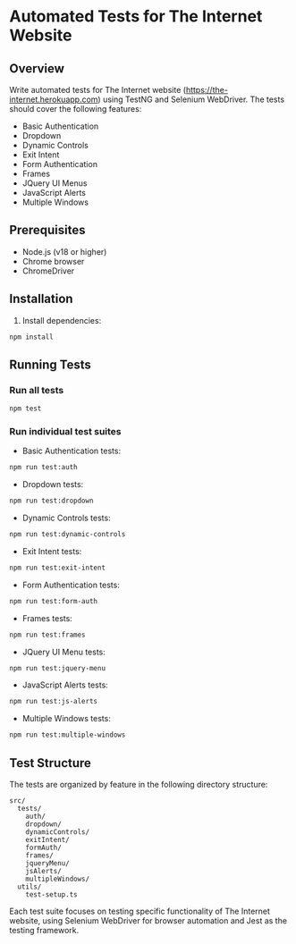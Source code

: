 # Automated Tests for The Internet Website

## Overview

Write automated tests for The Internet website (https://the-internet.herokuapp.com) using TestNG and Selenium WebDriver. The tests should cover the following features:

- Basic Authentication
- Dropdown
- Dynamic Controls
- Exit Intent
- Form Authentication
- Frames
- JQuery UI Menus
- JavaScript Alerts
- Multiple Windows

## Prerequisites

- Node.js (v18 or higher)
- Chrome browser
- ChromeDriver

## Installation

1. Install dependencies:
```bash
npm install
```

## Running Tests

### Run all tests
```bash
npm test
```

### Run individual test suites

- Basic Authentication tests:
```bash
npm run test:auth
```

- Dropdown tests:
```bash
npm run test:dropdown
```

- Dynamic Controls tests:
```bash
npm run test:dynamic-controls
```

- Exit Intent tests:
```bash
npm run test:exit-intent
```

- Form Authentication tests:
```bash
npm run test:form-auth
```

- Frames tests:
```bash
npm run test:frames
```

- JQuery UI Menu tests:
```bash
npm run test:jquery-menu
```

- JavaScript Alerts tests:
```bash
npm run test:js-alerts
```

- Multiple Windows tests:
```bash
npm run test:multiple-windows
```

## Test Structure

The tests are organized by feature in the following directory structure:

```
src/
  tests/
    auth/
    dropdown/
    dynamicControls/
    exitIntent/
    formAuth/
    frames/
    jqueryMenu/
    jsAlerts/
    multipleWindows/
  utils/
    test-setup.ts
```

Each test suite focuses on testing specific functionality of The Internet website, using Selenium WebDriver for browser automation and Jest as the testing framework. 